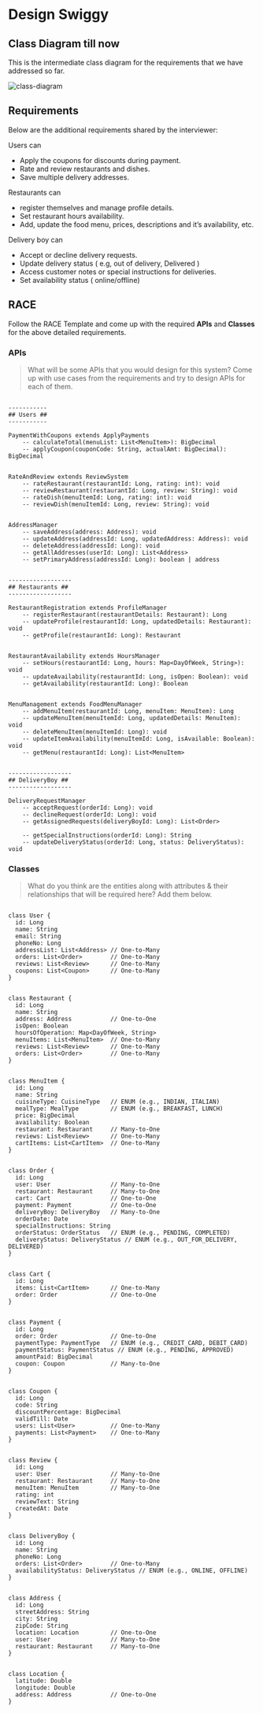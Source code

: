 # Design Swiggy

## Class Diagram till now

This is the intermediate class diagram for the requirements that we have addressed so far.

![class-diagram](./class-diagram.png)

## Requirements

Below are the additional requirements shared by the interviewer:

Users can

- Apply the coupons for discounts during payment.
- Rate and review restaurants and dishes.
- Save multiple delivery addresses.

Restaurants can

- register themselves and manage profile details.
- Set restaurant hours availability.
- Add, update the food menu, prices, descriptions and it’s availability, etc.

Delivery boy can

- Accept or decline delivery requests.
- Update delivery status ( e.g, out of delivery, Delivered )
- Access customer notes or special instructions for deliveries.
- Set availability status ( online/offline)

## RACE

Follow the RACE Template and come up with the required **APIs** and **Classes** for the above detailed requirements.

### APIs

> What will be some APIs that you would design for this system? Come up with use cases from the requirements and try to design APIs for each of them.

```

-----------
## Users ##
-----------

PaymentWithCoupons extends ApplyPayments
    -- calculateTotal(menuList: List<MenuItem>): BigDecimal
    -- applyCoupon(couponCode: String, actualAmt: BigDecimal): BigDecimal


RateAndReview extends ReviewSystem
    -- rateRestaurant(restaurantId: Long, rating: int): void
    -- reviewRestaurant(restaurantId: Long, review: String): void
    -- rateDish(menuItemId: Long, rating: int): void
    -- reviewDish(menuItemId: Long, review: String): void


AddressManager
    -- saveAddress(address: Address): void
    -- updateAddress(addressId: Long, updatedAddress: Address): void
    -- deleteAddress(addressId: Long): void
    -- getAllAddresses(userId: Long): List<Address>
    -- setPrimaryAddress(addressId: Long): boolean | address


------------------
## Restaurants ##
------------------

RestaurantRegistration extends ProfileManager
    -- registerRestaurant(restaurantDetails: Restaurant): Long
    -- updateProfile(restaurantId: Long, updatedDetails: Restaurant): void
    -- getProfile(restaurantId: Long): Restaurant


RestaurantAvailability extends HoursManager
    -- setHours(restaurantId: Long, hours: Map<DayOfWeek, String>): void
    -- updateAvailability(restaurantId: Long, isOpen: Boolean): void
    -- getAvailability(restaurantId: Long): Boolean


MenuManagement extends FoodMenuManager
    -- addMenuItem(restaurantId: Long, menuItem: MenuItem): Long
    -- updateMenuItem(menuItemId: Long, updatedDetails: MenuItem): void
    -- deleteMenuItem(menuItemId: Long): void
    -- updateItemAvailability(menuItemId: Long, isAvailable: Boolean): void
    -- getMenu(restaurantId: Long): List<MenuItem>


------------------
## DeliveryBoy ##
------------------

DeliveryRequestManager
    -- acceptRequest(orderId: Long): void
    -- declineRequest(orderId: Long): void
    -- getAssignedRequests(deliveryBoyId: Long): List<Order>

    -- getSpecialInstructions(orderId: Long): String
    -- updateDeliveryStatus(orderId: Long, status: DeliveryStatus): void

```

### Classes

> What do you think are the entities along with attributes & their relationships that will be required here? Add them below.

```

class User {
  id: Long
  name: String
  email: String
  phoneNo: Long
  addressList: List<Address> // One-to-Many
  orders: List<Order>        // One-to-Many
  reviews: List<Review>      // One-to-Many
  coupons: List<Coupon>      // One-to-Many
}


class Restaurant {
  id: Long
  name: String
  address: Address           // One-to-One
  isOpen: Boolean
  hoursOfOperation: Map<DayOfWeek, String>
  menuItems: List<MenuItem>  // One-to-Many
  reviews: List<Review>      // One-to-Many
  orders: List<Order>        // One-to-Many
}


class MenuItem {
  id: Long
  name: String
  cuisineType: CuisineType   // ENUM (e.g., INDIAN, ITALIAN)
  mealType: MealType         // ENUM (e.g., BREAKFAST, LUNCH)
  price: BigDecimal
  availability: Boolean
  restaurant: Restaurant     // Many-to-One
  reviews: List<Review>      // One-to-Many
  cartItems: List<CartItem>  // One-to-Many
}


class Order {
  id: Long
  user: User                 // Many-to-One
  restaurant: Restaurant     // Many-to-One
  cart: Cart                 // One-to-One
  payment: Payment           // One-to-One
  deliveryBoy: DeliveryBoy   // Many-to-One
  orderDate: Date
  specialInstructions: String
  orderStatus: OrderStatus   // ENUM (e.g., PENDING, COMPLETED)
  deliveryStatus: DeliveryStatus // ENUM (e.g., OUT_FOR_DELIVERY, DELIVERED)
}


class Cart {
  id: Long
  items: List<CartItem>      // One-to-Many
  order: Order               // One-to-One
}


class Payment {
  id: Long
  order: Order               // One-to-One
  paymentType: PaymentType   // ENUM (e.g., CREDIT_CARD, DEBIT_CARD)
  paymentStatus: PaymentStatus // ENUM (e.g., PENDING, APPROVED)
  amountPaid: BigDecimal
  coupon: Coupon             // Many-to-One
}


class Coupon {
  id: Long
  code: String
  discountPercentage: BigDecimal
  validTill: Date
  users: List<User>          // One-to-Many
  payments: List<Payment>    // One-to-Many
}


class Review {
  id: Long
  user: User                 // Many-to-One
  restaurant: Restaurant     // Many-to-One
  menuItem: MenuItem         // Many-to-One
  rating: int
  reviewText: String
  createdAt: Date
}


class DeliveryBoy {
  id: Long
  name: String
  phoneNo: Long
  orders: List<Order>        // One-to-Many
  availabilityStatus: DeliveryStatus // ENUM (e.g., ONLINE, OFFLINE)
}


class Address {
  id: Long
  streetAddress: String
  city: String
  zipCode: String
  location: Location         // One-to-One
  user: User                 // Many-to-One
  restaurant: Restaurant     // Many-to-One
}


class Location {
  latitude: Double
  longitude: Double
  address: Address           // One-to-One
}


‎
```
